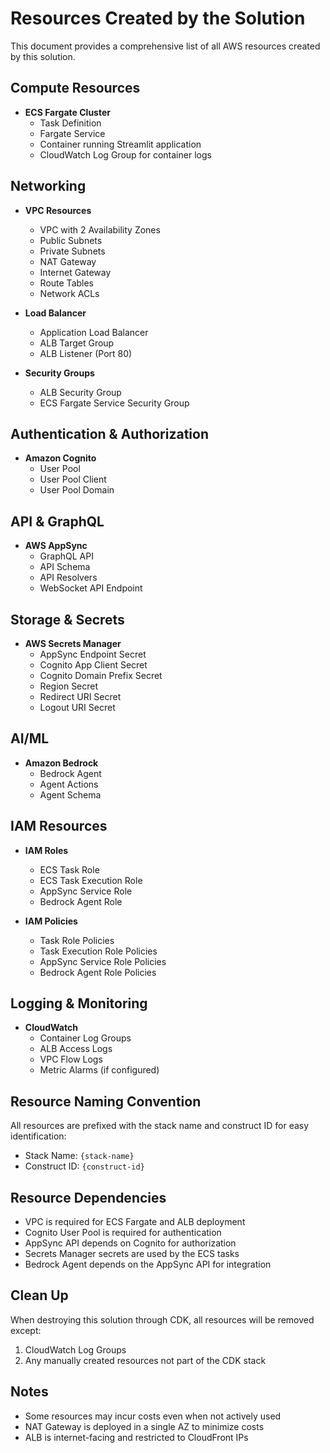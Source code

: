 # Resources Created by the Solution

This document provides a comprehensive list of all AWS resources created by this solution.

## Compute Resources
- **ECS Fargate Cluster**
  - Task Definition
  - Fargate Service
  - Container running Streamlit application
  - CloudWatch Log Group for container logs

## Networking
- **VPC Resources**
  - VPC with 2 Availability Zones
  - Public Subnets
  - Private Subnets
  - NAT Gateway
  - Internet Gateway
  - Route Tables
  - Network ACLs

- **Load Balancer**
  - Application Load Balancer
  - ALB Target Group
  - ALB Listener (Port 80)

- **Security Groups**
  - ALB Security Group
  - ECS Fargate Service Security Group

## Authentication & Authorization
- **Amazon Cognito**
  - User Pool
  - User Pool Client
  - User Pool Domain

## API & GraphQL
- **AWS AppSync**
  - GraphQL API
  - API Schema
  - API Resolvers
  - WebSocket API Endpoint

## Storage & Secrets
- **AWS Secrets Manager**
  - AppSync Endpoint Secret
  - Cognito App Client Secret
  - Cognito Domain Prefix Secret
  - Region Secret
  - Redirect URI Secret
  - Logout URI Secret

## AI/ML
- **Amazon Bedrock**
  - Bedrock Agent
  - Agent Actions
  - Agent Schema

## IAM Resources
- **IAM Roles**
  - ECS Task Role
  - ECS Task Execution Role
  - AppSync Service Role
  - Bedrock Agent Role

- **IAM Policies**
  - Task Role Policies
  - Task Execution Role Policies
  - AppSync Service Role Policies
  - Bedrock Agent Role Policies

## Logging & Monitoring
- **CloudWatch**
  - Container Log Groups
  - ALB Access Logs
  - VPC Flow Logs
  - Metric Alarms (if configured)

## Resource Naming Convention
All resources are prefixed with the stack name and construct ID for easy identification:
- Stack Name: `{stack-name}`
- Construct ID: `{construct-id}`

## Resource Dependencies
- VPC is required for ECS Fargate and ALB deployment
- Cognito User Pool is required for authentication
- AppSync API depends on Cognito for authorization
- Secrets Manager secrets are used by the ECS tasks
- Bedrock Agent depends on the AppSync API for integration

## Clean Up
When destroying this solution through CDK, all resources will be removed except:
1. CloudWatch Log Groups
2. Any manually created resources not part of the CDK stack

## Notes
- Some resources may incur costs even when not actively used
- NAT Gateway is deployed in a single AZ to minimize costs
- ALB is internet-facing and restricted to CloudFront IPs